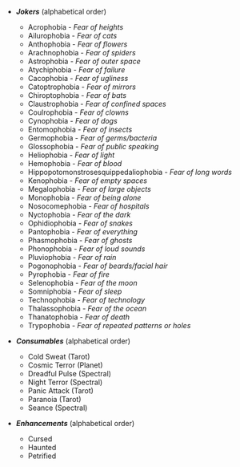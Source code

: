 - ***Jokers*** (alphabetical order)
  - Acrophobia - *Fear of heights*
  - Ailurophobia - *Fear of cats*
  - Anthophobia - *Fear of flowers*
  - Arachnophobia - *Fear of spiders*
  - Astrophobia - *Fear of outer space*
  - Atychiphobia - *Fear of failure*
  - Cacophobia - *Fear of ugliness*
  - Catoptrophobia - *Fear of mirrors*
  - Chiroptophobia - *Fear of bats*
  - Claustrophobia - *Fear of confined spaces*
  - Coulrophobia - *Fear of clowns*
  - Cynophobia - *Fear of dogs*
  - Entomophobia - *Fear of insects*
  - Germophobia - *Fear of germs/bacteria*
  - Glossophobia - *Fear of public speaking*
  - Heliophobia - *Fear of light*
  - Hemophobia - *Fear of blood*
  - Hippopotomonstrosesquippedaliophobia - *Fear of long words*
  - Kenophobia - *Fear of empty spaces*
  - Megalophobia - *Fear of large objects*
  - Monophobia - *Fear of being alone*
  - Nosocomephobia - *Fear of hospitals*
  - Nyctophobia - *Fear of the dark*
  - Ophidiophobia - *Fear of snakes*
  - Pantophobia - *Fear of everything*
  - Phasmophobia - *Fear of ghosts*
  - Phonophobia - *Fear of loud sounds*
  - Pluviophobia - *Fear of rain*
  - Pogonophobia - *Fear of beards/facial hair*
  - Pyrophobia - *Fear of fire*
  - Selenophobia - *Fear of the moon*
  - Somniphobia - *Fear of sleep*
  - Technophobia - *Fear of technology*
  - Thalassophobia - *Fear of the ocean*
  - Thanatophobia - *Fear of death*
  - Trypophobia - *Fear of repeated patterns or holes*
 
- ***Consumables*** (alphabetical order)
  - Cold Sweat (Tarot)
  - Cosmic Terror (Planet)
  - Dreadful Pulse (Spectral)
  - Night Terror (Spectral)
  - Panic Attack (Tarot)
  - Paranoia (Tarot)
  - Seance (Spectral)
 
- ***Enhancements*** (alphabetical order)
  - Cursed
  - Haunted
  - Petrified
